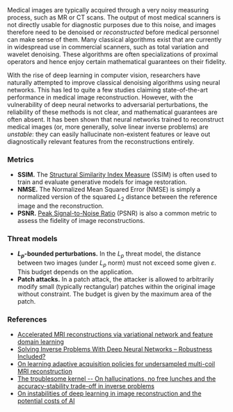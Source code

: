 Medical images are typically acquired through a very noisy measuring process, such as MR or CT scans. The output of most medical scanners is not directly usable for diagnostic purposes due to this noise, and images therefore need to be denoised or *reconstructed* before medical personnel can make sense of them. Many classical algorithms exist that are currently in widespread use in commercial scanners, such as total variation and wavelet denoising. These algorithms are often specializations of proximal operators and hence enjoy certain mathematical guarantees on their fidelity.

With the rise of deep learning in computer vision, researchers have naturally attempted to improve classical denoising algorithms using neural networks. This has led to quite a few studies claiming state-of-the-art performance in medical image reconstruction. However, with the vulnerability of deep neural networks to adversarial perturbations, the reliability of these methods is not clear, and mathematical guarantees are often absent. It has been shown that neural networks trained to reconstruct medical images (or, more generally, solve linear inverse problems) are *unstable*: they can easily hallucinate non-existent features or leave out diagnostically relevant features from the reconstructions entirely.

### Metrics

* **SSIM.** The [Structural Similarity Index Measure](https://en.wikipedia.org/wiki/Structural_similarity_index_measure) (SSIM) is often used to train and evaluate generative models for image restoration.
* **NMSE.** The Normalized Mean Squared Error (NMSE) is simply a normalized version of the squared $L_2$ distance between the reference image and the reconstruction.
* **PSNR.** [Peak Signal-to-Noise Ratio](https://en.wikipedia.org/wiki/Peak_signal-to-noise_ratio) (PSNR) is also a common metric to assess the fidelity of image reconstructions.

### Threat models

* **$L_p$-bounded perturbations.** In the $L_p$ threat model, the distance between two images (under $L_p$ norm) must not exceed some given $\varepsilon$. This budget depends on the application.
* **Patch attacks.** In a patch attack, the attacker is allowed to arbitrarily modify small (typically rectangular) patches within the original image without constraint. The budget is given by the maximum area of the patch.

### References

* [Accelerated MRI reconstructions via variational network and feature domain learning](https://www.nature.com/articles/s41598-024-59705-0)
* [Solving Inverse Problems With Deep Neural Networks – Robustness Included?](https://ieeexplore.ieee.org/stamp/stamp.jsp?arnumber=9705105)
* [On learning adaptive acquisition policies for undersampled multi-coil MRI reconstruction](https://proceedings.mlr.press/v172/bakker22a.html)
* [The troublesome kernel -- On hallucinations, no free lunches and the accuracy-stability trade-off in inverse problems](https://arxiv.org/abs/2001.01258)
* [On instabilities of deep learning in image reconstruction and the potential costs of AI](https://www.pnas.org/doi/full/10.1073/pnas.1907377117)
